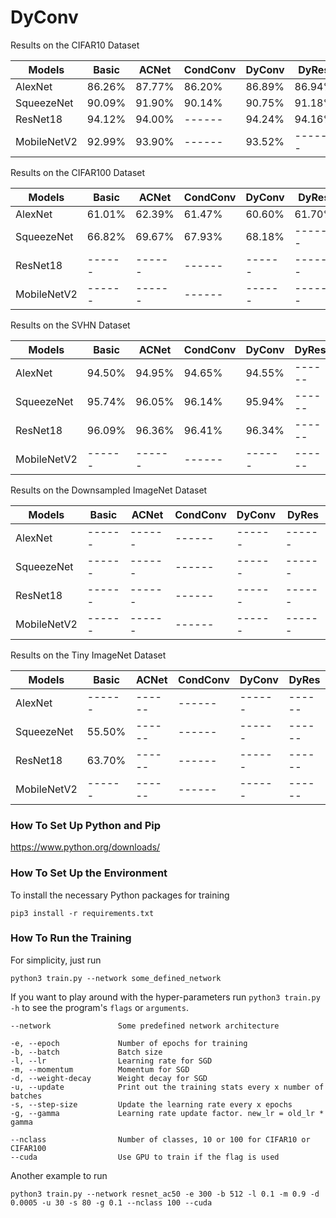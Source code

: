 # DyConv

Results on the CIFAR10 Dataset

| Models        | Basic         | ACNet         | CondConv      | DyConv        | DyRes         |
|---------------|---------------|---------------|---------------|---------------|---------------|
| AlexNet       | 86.26%        | 87.77%        | 86.20%        | 86.89%        | 86.94%        |
| SqueezeNet    | 90.09%        | 91.90%        | 90.14%        | 90.75%        | 91.18%        |
| ResNet18      | 94.12%        | 94.00%        | ------        | 94.24%        | 94.16%        |
| MobileNetV2   | 92.99%        | 93.90%        | ------        | 93.52%        | ------        |

Results on the CIFAR100 Dataset

| Models        | Basic         | ACNet         | CondConv      | DyConv        | DyRes         |
|---------------|---------------|---------------|---------------|---------------|---------------|
| AlexNet       | 61.01%        | 62.39%        | 61.47%        | 60.60%        | 61.70%        |
| SqueezeNet    | 66.82%        | 69.67%        | 67.93%        | 68.18%        | ------        |
| ResNet18      | ------        | ------        | ------        | ------        | ------        |
| MobileNetV2   | ------        | ------        | ------        | ------        | ------        |

Results on the SVHN Dataset

| Models        | Basic         | ACNet         | CondConv      | DyConv        | DyRes         |
|---------------|---------------|---------------|---------------|---------------|---------------|
| AlexNet       | 94.50%        | 94.95%        | 94.65%        | 94.55%        | ------        |
| SqueezeNet    | 95.74%        | 96.05%        | 96.14%        | 95.94%        | ------        |
| ResNet18      | 96.09%        | 96.36%        | 96.41%        | 96.34%        | ------        |
| MobileNetV2   | ------        | ------        | ------        | ------        | ------        |

Results on the Downsampled ImageNet Dataset

| Models        | Basic         | ACNet         | CondConv      | DyConv        | DyRes         |
|---------------|---------------|---------------|---------------|---------------|---------------|
| AlexNet       | ------        | ------        | ------        | ------        | ------        |
| SqueezeNet    | ------        | ------        | ------        | ------        | ------        |
| ResNet18      | ------        | ------        | ------        | ------        | ------        |
| MobileNetV2   | ------        | ------        | ------        | ------        | ------        |

Results on the Tiny ImageNet Dataset

| Models        | Basic         | ACNet         | CondConv      | DyConv        | DyRes         |
|---------------|---------------|---------------|---------------|---------------|---------------|
| AlexNet       | ------        | ------        | ------        | ------        | ------        |
| SqueezeNet    | 55.50%        | ------        | ------        | ------        | ------        |
| ResNet18      | 63.70%        | ------        | ------        | ------        | ------        |
| MobileNetV2   | ------        | ------        | ------        | ------        | ------        |

### How To Set Up Python and Pip

https://www.python.org/downloads/

### How To Set Up the Environment

To install the necessary Python packages for training

    pip3 install -r requirements.txt

### How To Run the Training

For simplicity, just run

    python3 train.py --network some_defined_network

If you want to play around with the hyper-parameters run ``python3 train.py -h`` to see the program's ``flags`` or ``arguments``.

    --network               Some predefined network architecture
    
    -e, --epoch             Number of epochs for training
    -b, --batch             Batch size
    -l, --lr                Learning rate for SGD
    -m, --momentum          Momentum for SGD
    -d, --weight-decay      Weight decay for SGD
    -u, --update            Print out the training stats every x number of batches
    -s, --step-size         Update the learning rate every x epochs
    -g, --gamma             Learning rate update factor. new_lr = old_lr * gamma
    
    --nclass                Number of classes, 10 or 100 for CIFAR10 or CIFAR100
    --cuda                  Use GPU to train if the flag is used

Another example to run

    python3 train.py --network resnet_ac50 -e 300 -b 512 -l 0.1 -m 0.9 -d 0.0005 -u 30 -s 80 -g 0.1 --nclass 100 --cuda
